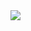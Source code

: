 
<img align="center" src="https://github-readme-stats.vercel.app/api?username=Til0r&theme=merko&show_icons=true" />
